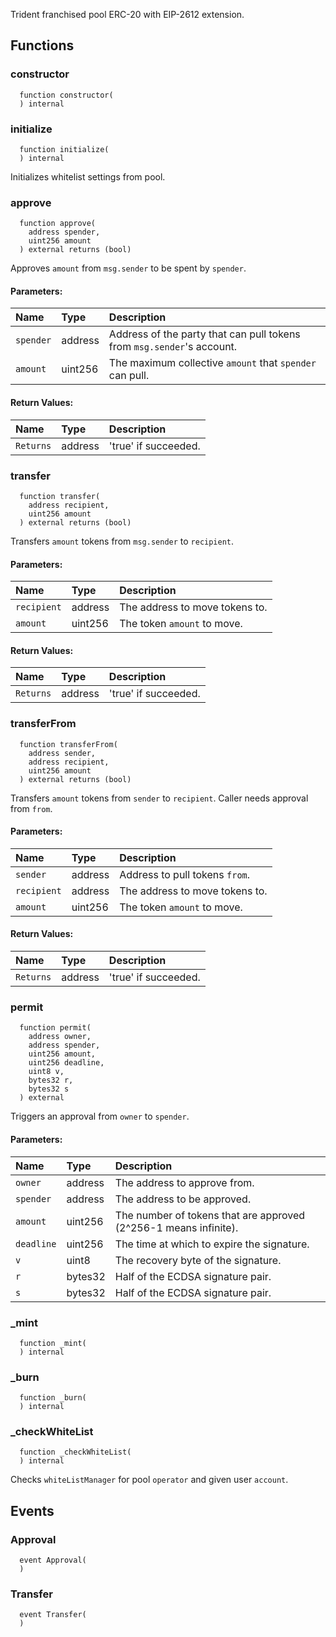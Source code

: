 Trident franchised pool ERC-20 with EIP-2612 extension.

## Functions

### constructor

```solidity
  function constructor(
  ) internal
```

### initialize

```solidity
  function initialize(
  ) internal
```

Initializes whitelist settings from pool.

### approve

```solidity
  function approve(
    address spender,
    uint256 amount
  ) external returns (bool)
```

Approves `amount` from `msg.sender` to be spent by `spender`.

#### Parameters:

| Name      | Type    | Description                                                            |
| :-------- | :------ | :--------------------------------------------------------------------- |
| `spender` | address | Address of the party that can pull tokens from `msg.sender`'s account. |
| `amount`  | uint256 | The maximum collective `amount` that `spender` can pull.               |

#### Return Values:

| Name      | Type    | Description          |
| :-------- | :------ | :------------------- |
| `Returns` | address | 'true' if succeeded. |

### transfer

```solidity
  function transfer(
    address recipient,
    uint256 amount
  ) external returns (bool)
```

Transfers `amount` tokens from `msg.sender` to `recipient`.

#### Parameters:

| Name        | Type    | Description                    |
| :---------- | :------ | :----------------------------- |
| `recipient` | address | The address to move tokens to. |
| `amount`    | uint256 | The token `amount` to move.    |

#### Return Values:

| Name      | Type    | Description          |
| :-------- | :------ | :------------------- |
| `Returns` | address | 'true' if succeeded. |

### transferFrom

```solidity
  function transferFrom(
    address sender,
    address recipient,
    uint256 amount
  ) external returns (bool)
```

Transfers `amount` tokens from `sender` to `recipient`. Caller needs approval from `from`.

#### Parameters:

| Name        | Type    | Description                    |
| :---------- | :------ | :----------------------------- |
| `sender`    | address | Address to pull tokens `from`. |
| `recipient` | address | The address to move tokens to. |
| `amount`    | uint256 | The token `amount` to move.    |

#### Return Values:

| Name      | Type    | Description          |
| :-------- | :------ | :------------------- |
| `Returns` | address | 'true' if succeeded. |

### permit

```solidity
  function permit(
    address owner,
    address spender,
    uint256 amount,
    uint256 deadline,
    uint8 v,
    bytes32 r,
    bytes32 s
  ) external
```

Triggers an approval from `owner` to `spender`.

#### Parameters:

| Name       | Type    | Description                                                      |
| :--------- | :------ | :--------------------------------------------------------------- |
| `owner`    | address | The address to approve from.                                     |
| `spender`  | address | The address to be approved.                                      |
| `amount`   | uint256 | The number of tokens that are approved (2^256-1 means infinite). |
| `deadline` | uint256 | The time at which to expire the signature.                       |
| `v`        | uint8   | The recovery byte of the signature.                              |
| `r`        | bytes32 | Half of the ECDSA signature pair.                                |
| `s`        | bytes32 | Half of the ECDSA signature pair.                                |

### \_mint

```solidity
  function _mint(
  ) internal
```

### \_burn

```solidity
  function _burn(
  ) internal
```

### \_checkWhiteList

```solidity
  function _checkWhiteList(
  ) internal
```

Checks `whiteListManager` for pool `operator` and given user `account`.

## Events

### Approval

```solidity
  event Approval(
  )
```

### Transfer

```solidity
  event Transfer(
  )
```
